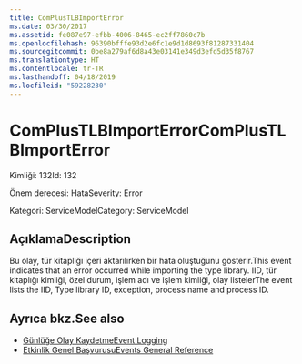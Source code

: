 ```yaml
---
title: ComPlusTLBImportError
ms.date: 03/30/2017
ms.assetid: fe087e97-efbb-4006-8465-ec2ff7860c7b
ms.openlocfilehash: 96390bfffe93d2e6fc1e9d1d8693f81287331404
ms.sourcegitcommit: 0be8a279af6d8a43e03141e349d3efd5d35f8767
ms.translationtype: HT
ms.contentlocale: tr-TR
ms.lasthandoff: 04/18/2019
ms.locfileid: "59228230"
---
```

# <a name="complustlbimporterror"></a><span data-ttu-id="1f332-102">ComPlusTLBImportError</span><span class="sxs-lookup"><span data-stu-id="1f332-102">ComPlusTLBImportError</span></span>
<span data-ttu-id="1f332-103">Kimliği: 132</span><span class="sxs-lookup"><span data-stu-id="1f332-103">Id: 132</span></span>  
  
 <span data-ttu-id="1f332-104">Önem derecesi: Hata</span><span class="sxs-lookup"><span data-stu-id="1f332-104">Severity: Error</span></span>  
  
 <span data-ttu-id="1f332-105">Kategori: ServiceModel</span><span class="sxs-lookup"><span data-stu-id="1f332-105">Category: ServiceModel</span></span>  
  
## <a name="description"></a><span data-ttu-id="1f332-106">Açıklama</span><span class="sxs-lookup"><span data-stu-id="1f332-106">Description</span></span>  
 <span data-ttu-id="1f332-107">Bu olay, tür kitaplığı içeri aktarılırken bir hata oluştuğunu gösterir.</span><span class="sxs-lookup"><span data-stu-id="1f332-107">This event indicates that an error occurred while importing the type library.</span></span> <span data-ttu-id="1f332-108">IID, tür kitaplığı kimliği, özel durum, işlem adı ve işlem kimliği, olay listeler</span><span class="sxs-lookup"><span data-stu-id="1f332-108">The event lists the IID, Type library ID, exception, process name and process ID.</span></span>  
  
## <a name="see-also"></a><span data-ttu-id="1f332-109">Ayrıca bkz.</span><span class="sxs-lookup"><span data-stu-id="1f332-109">See also</span></span>

- [<span data-ttu-id="1f332-110">Günlüğe Olay Kaydetme</span><span class="sxs-lookup"><span data-stu-id="1f332-110">Event Logging</span></span>](../../../../../docs/framework/wcf/diagnostics/event-logging/index.md)
- [<span data-ttu-id="1f332-111">Etkinlik Genel Başvurusu</span><span class="sxs-lookup"><span data-stu-id="1f332-111">Events General Reference</span></span>](../../../../../docs/framework/wcf/diagnostics/event-logging/events-general-reference.md)
